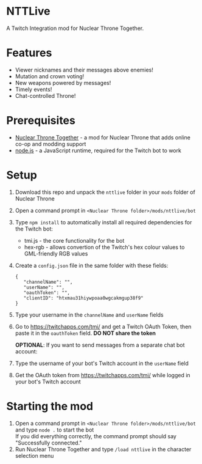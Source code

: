 # NTTLive
A Twitch Integration mod for Nuclear Throne Together.

# Features
* Viewer nicknames and their messages above enemies!
* Mutation and crown voting!
* New weapons powered by messages!
* Timely events!
* Chat-controlled Throne!

# Prerequisites
* [Nuclear Throne Together](https://yellowafterlife.itch.io/nuclear-throne-together) - a mod for Nuclear Throne that adds online co-op and modding support
* [node.js](https://nodejs.org/en/) - a JavaScript runtime, required for the Twitch bot to work

# Setup
1. Download this repo and unpack the `nttlive` folder in your `mods` folder of Nuclear Throne
2. Open a command prompt in `<Nuclear Throne folder>/mods/nttlive/bot`
3. Type `npm install` to automatically install all required dependencies for the Twitch bot:
   * tmi.js - the core functionality for the bot
   * hex-rgb - allows convertion of the Twitch's hex colour values to GML-friendly RGB values
4. Create a `config.json` file in the same folder with these fields:
   ```
   {
      "channelName": "",
      "userName": "",
      "oauthToken": "",
      "clientID": "htxmau31hiywpoaa0wgcakmgup38f9"
   }
   ```
4. Type your username in the `channelName` and `userName` fields
5. Go to https://twitchapps.com/tmi/ and get a Twitch OAuth Token, then paste it in the `oauthToken` field. **DO NOT share the token**   
   
   **OPTIONAL**: If you want to send messages from a separate chat bot account:
7. Type the username of your bot's Twitch account in the `userName` field
8. Get the OAuth token from https://twitchapps.com/tmi/ while logged in your bot's Twitch account

# Starting the mod
1. Open a command prompt in `<Nuclear Throne folder>/mods/nttlive/bot` and type `node .` to start the bot   
   If you did everything correctly, the command prompt should say "Successfully connected."
2. Run Nuclear Throne Together and type `/load nttlive` in the character selection menu
